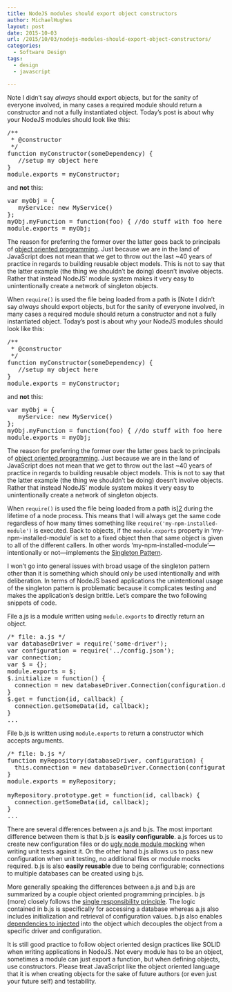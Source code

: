 ```yaml
---
title: NodeJS modules should export object constructors
author: MichaelHughes
layout: post
date: 2015-10-03
url: /2015/10/03/nodejs-modules-should-export-object-constructors/
categories:
  - Software Design
tags:
  - design
  - javascript

---
```

Note I didn’t say _always_ should export objects, but for the sanity of everyone involved, in many cases a required module should return a constructor and not a fully instantiated object. Today’s post is about why your NodeJS modules should look like this:

<pre>/**
 * @constructor
 */
function myConstructor(someDependency) {
   //setup my object here
}
module.exports = myConstructor;
</pre>

and **not** this:

<pre>var myObj = {
   myService: new MyService()
};
myObj.myFunction = function(foo) { //do stuff with foo here };
module.exports = myObj;
</pre>

<!--more-->

The reason for preferring the former over the latter goes back to principals of [object oriented programming][1]. Just because we are in the land of JavaScript does not mean that we get to throw out the last ~40 years of practice in regards to building reusable object models. This is not to say that the latter example (the thing we shouldn&#8217;t be doing) doesn’t involve objects. Rather that instead NodeJS’ module system makes it very easy to unintentionally create a network of singleton objects.

When `require()` is used the file being loaded from a path is [Note I didn’t say _always_ should export objects, but for the sanity of everyone involved, in many cases a required module should return a constructor and not a fully instantiated object. Today’s post is about why your NodeJS modules should look like this:

<pre>/**
 * @constructor
 */
function myConstructor(someDependency) {
   //setup my object here
}
module.exports = myConstructor;
</pre>

and **not** this:

<pre>var myObj = {
   myService: new MyService()
};
myObj.myFunction = function(foo) { //do stuff with foo here };
module.exports = myObj;
</pre>

<!--more-->

The reason for preferring the former over the latter goes back to principals of [object oriented programming][1]. Just because we are in the land of JavaScript does not mean that we get to throw out the last ~40 years of practice in regards to building reusable object models. This is not to say that the latter example (the thing we shouldn&#8217;t be doing) doesn’t involve objects. Rather that instead NodeJS’ module system makes it very easy to unintentionally create a network of singleton objects.

When `require()` is used the file being loaded from a path is][2] during the lifetime of a node process. This means that I will always get the same code regardless of how many times something like `require('my-npm-installed-module')` is executed. Back to objects, if the `module.exports` property in &#8216;my-npm-installed-module&#8217; is set to a fixed object then that same object is given to all of the different callers. In other words &#8216;my-npm-installed-module&#8217;—intentionally or not—implements the [Singleton Pattern][3].

I won’t go into general issues with broad usage of the singleton pattern other than it is something which should only be used intentionally and with deliberation. In terms of NodeJS based applications the unintentional usage of the singleton pattern is problematic because it complicates testing and makes the application’s design brittle. Let’s compare the two following snippets of code.

File a.js is a module written using `module.exports` to directly return an object.

<pre>/* file: a.js */
var databaseDriver = require('some-driver');
var configuration = require('../config.json');
var connection;
var $ = {};
module.exports = $;
$.initialize = function() {
  connection = new databaseDriver.Connection(configuration.dbUrl);
}
$.get = function(id, callback) {
  connection.getSomeData(id, callback);
}
...
</pre>

File b.js is written using `module.exports` to return a constructor which accepts arguments.

<pre>/* file: b.js */
function myRepository(databaseDriver, configuration) {
  this.connection = new databaseDriver.Connection(configuration.dbUrl);
}
module.exports = myRepository;

myRepository.prototype.get = function(id, callback) {
  connection.getSomeData(id, callback);
}
...
</pre>

There are several differences between a.js and b.js. The most important difference between them is that b.js is **easily configurable**. a.js forces us to create new configuration files or do [ugly node module mocking][4] when writing unit tests against it. On the other hand b.js allows us to pass new configuration when unit testing, no additional files or module mocks required. b.js is also **easily reusable** due to being configurable; connections to multiple databases can be created using b.js.

More generally speaking the differences between a.js and b.js are summarized by a couple object oriented programming principles. b.js (more) closely follows the [single responsibility principle][5]. The logic contained in b.js is specifically for accessing a database whereas a.js also includes initialization and retrieval of configuration values. b.js also enables [dependencies to injected][6] into the object which decouples the object from a specific driver and configuration.

It is still good practice to follow object oriented design practices like SOLID when writing applications in NodeJS. Not every module has to be an object, sometimes a module can just export a function, but when defining objects, use constructors. Please treat JavaScript like the object oriented language that it is when creating objects for the sake of future authors (or even just your future self) and testability.

 [1]: https://en.wikipedia.org/wiki/Object-oriented_programming
 [2]: https://nodejs.org/api/modules.html#modules_caching
 [3]: https://en.wikipedia.org/wiki/Singleton_pattern
 [4]: https://github.com/mfncooper/mockery
 [5]: https://en.wikipedia.org/wiki/Single_responsibility_principle
 [6]: https://en.wikipedia.org/wiki/Dependency_inversion_principle